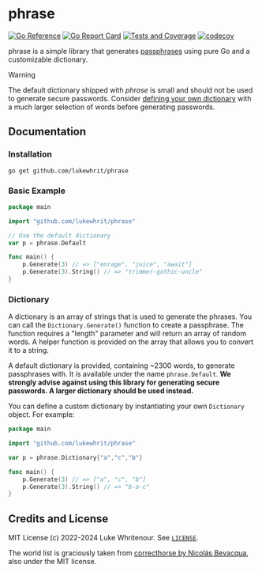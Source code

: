 # phrase

[![Go Reference](https://pkg.go.dev/badge/github.com%2Flukewhrit%2Fphrase.svg)](https://pkg.go.dev/github.com%2Flukewhrit%2Fphrase) [![Go Report Card](https://goreportcard.com/badge/github.com/lukewhrit/phrase)](https://goreportcard.com/report/github.com/lukewhrit/phrase) [![Tests and Coverage](https://github.com/lukewhrit/phrase/actions/workflows/test.yml/badge.svg)](https://github.com/lukewhrit/phrase/actions/workflows/test.yml) [![codecov](https://codecov.io/github/lukewhrit/phrase/graph/badge.svg?token=FPGU1UW41M)](https://codecov.io/github/lukewhrit/phrase)

phrase is a simple library that generates [passphrases](https://www.explainxkcd.com/wiki/index.php/936:_Password_Strength) using pure Go and a customizable dictionary.

> [!WARNING]
> The default dictionary shipped with *phrase* is small and should not be used to generate secure passwords. Consider [defining your own dictionary](#dictionary) with a much larger selection of words before generating passwords.

## Documentation

### Installation

```
go get github.com/lukewhrit/phrase
```

### Basic Example

```go
package main

import "github.com/lukewhrit/phrase"

// Use the default dictionary
var p = phrase.Default

func main() {
    p.Generate(3) // => ["enrage", "juice", "await"]
    p.Generate(3).String() // => "trimmer-gothic-uncle"
}
```

### Dictionary

A dictionary is an array of strings that is used to generate the phrases. You can call the `Dictionary.Generate()` function to create a passphrase. The function requires a "length" parameter and will return an array of random words. A helper function is provided on the array that allows you to convert it to a string.

A default dictionary is provided, containing ~2300 words, to generate passphrases with. It is available under the name `phrase.Default`. **We strongly advise against using this library for generating secure passwords. A larger dictionary should be used instead.**

You can define a custom dictionary by instantiating your own `Dictionary` object. For example:

```go
package main

import "github.com/lukewhrit/phrase"

var p = phrase.Dictionary{"a","c","b"}

func main() {
	p.Generate(3) // => ["a", "c", "b"]
	p.Generate(3).String() // => "b-a-c"
}
```

## Credits and License

MIT License (c) 2022-2024 Luke Whritenour. See [`LICENSE`](LICENSE).

The world list is graciously taken from [correcthorse by Nicolás Bevacqua](https://github.com/bevacqua/correcthorse), also under the MIT license.
